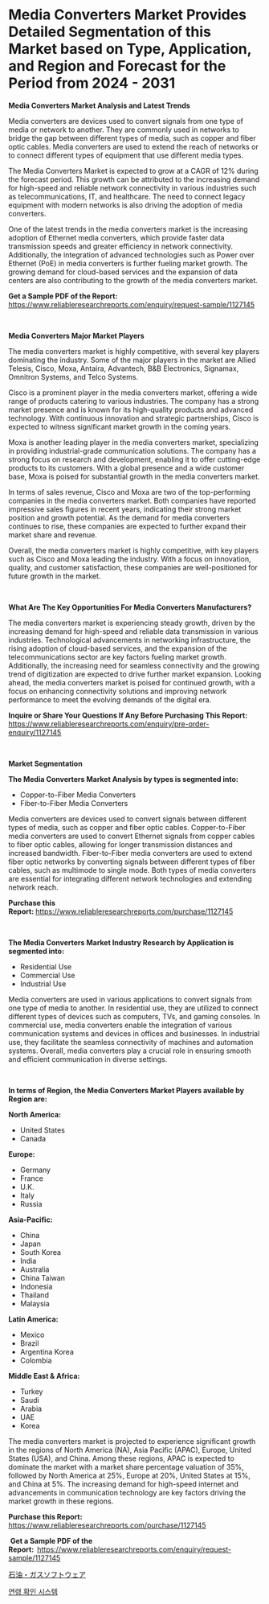 <p><h1>Media Converters Market Provides Detailed Segmentation of this Market based on Type, Application, and Region and Forecast for the Period from 2024 - 2031</h1></p><p><strong>Media Converters Market Analysis and Latest Trends</strong></p>
<p><p>Media converters are devices used to convert signals from one type of media or network to another. They are commonly used in networks to bridge the gap between different types of media, such as copper and fiber optic cables. Media converters are used to extend the reach of networks or to connect different types of equipment that use different media types.</p><p>The Media Converters Market is expected to grow at a CAGR of 12% during the forecast period. This growth can be attributed to the increasing demand for high-speed and reliable network connectivity in various industries such as telecommunications, IT, and healthcare. The need to connect legacy equipment with modern networks is also driving the adoption of media converters.</p><p>One of the latest trends in the media converters market is the increasing adoption of Ethernet media converters, which provide faster data transmission speeds and greater efficiency in network connectivity. Additionally, the integration of advanced technologies such as Power over Ethernet (PoE) in media converters is further fueling market growth. The growing demand for cloud-based services and the expansion of data centers are also contributing to the growth of the media converters market.</p></p>
<p><strong>Get a Sample PDF of the Report:&nbsp;</strong> <a href="https://www.reliableresearchreports.com/enquiry/request-sample/1127145">https://www.reliableresearchreports.com/enquiry/request-sample/1127145</a></p>
<p>&nbsp;</p>
<p><strong>Media Converters Major Market Players</strong></p>
<p><p>The media converters market is highly competitive, with several key players dominating the industry. Some of the major players in the market are Allied Telesis, Cisco, Moxa, Antaira, Advantech, B&B Electronics, Signamax, Omnitron Systems, and Telco Systems.</p><p>Cisco is a prominent player in the media converters market, offering a wide range of products catering to various industries. The company has a strong market presence and is known for its high-quality products and advanced technology. With continuous innovation and strategic partnerships, Cisco is expected to witness significant market growth in the coming years.</p><p>Moxa is another leading player in the media converters market, specializing in providing industrial-grade communication solutions. The company has a strong focus on research and development, enabling it to offer cutting-edge products to its customers. With a global presence and a wide customer base, Moxa is poised for substantial growth in the media converters market.</p><p>In terms of sales revenue, Cisco and Moxa are two of the top-performing companies in the media converters market. Both companies have reported impressive sales figures in recent years, indicating their strong market position and growth potential. As the demand for media converters continues to rise, these companies are expected to further expand their market share and revenue.</p><p>Overall, the media converters market is highly competitive, with key players such as Cisco and Moxa leading the industry. With a focus on innovation, quality, and customer satisfaction, these companies are well-positioned for future growth in the market.</p></p>
<p>&nbsp;</p>
<p><strong>What Are The Key Opportunities For Media Converters Manufacturers?</strong></p>
<p><p>The media converters market is experiencing steady growth, driven by the increasing demand for high-speed and reliable data transmission in various industries. Technological advancements in networking infrastructure, the rising adoption of cloud-based services, and the expansion of the telecommunications sector are key factors fueling market growth. Additionally, the increasing need for seamless connectivity and the growing trend of digitization are expected to drive further market expansion. Looking ahead, the media converters market is poised for continued growth, with a focus on enhancing connectivity solutions and improving network performance to meet the evolving demands of the digital era.</p></p>
<p><strong>Inquire or Share Your Questions If Any Before Purchasing This Report:</strong> <a href="https://www.reliableresearchreports.com/enquiry/pre-order-enquiry/1127145">https://www.reliableresearchreports.com/enquiry/pre-order-enquiry/1127145</a></p>
<p>&nbsp;</p>
<p><strong>Market Segmentation</strong></p>
<p><strong>The Media Converters Market Analysis by types is segmented into:</strong></p>
<p><ul><li>Copper-to-Fiber Media Converters</li><li>Fiber-to-Fiber Media Converters</li></ul></p>
<p><p>Media converters are devices used to convert signals between different types of media, such as copper and fiber optic cables. Copper-to-Fiber media converters are used to convert Ethernet signals from copper cables to fiber optic cables, allowing for longer transmission distances and increased bandwidth. Fiber-to-Fiber media converters are used to extend fiber optic networks by converting signals between different types of fiber cables, such as multimode to single mode. Both types of media converters are essential for integrating different network technologies and extending network reach.</p></p>
<p><strong>Purchase this Report:&nbsp;</strong><a href="https://www.reliableresearchreports.com/purchase/1127145">https://www.reliableresearchreports.com/purchase/1127145</a></p>
<p>&nbsp;</p>
<p><strong>The Media Converters Market Industry Research by Application is segmented into:</strong></p>
<p><ul><li>Residential Use</li><li>Commercial Use</li><li>Industrial Use</li></ul></p>
<p><p>Media converters are used in various applications to convert signals from one type of media to another. In residential use, they are utilized to connect different types of devices such as computers, TVs, and gaming consoles. In commercial use, media converters enable the integration of various communication systems and devices in offices and businesses. In industrial use, they facilitate the seamless connectivity of machines and automation systems. Overall, media converters play a crucial role in ensuring smooth and efficient communication in diverse settings.</p></p>
<p>&nbsp;</p>
<p><strong>In terms of Region, the Media Converters Market Players available by Region are:</strong></p>
<p>
    <p> <strong> North America: </strong>
        <ul>
            <li>United States</li>
            <li>Canada</li>
        </ul>
        </p> 
    <p> <strong> Europe: </strong>
        <ul>
            <li>Germany</li>
            <li>France</li>
            <li>U.K.</li>
            <li>Italy</li>
            <li>Russia</li>
        </ul>
        </p> 
    <p> <strong> Asia-Pacific: </strong>
        <ul>
            <li>China</li>
            <li>Japan</li>
            <li>South Korea</li>
            <li>India</li>
            <li>Australia</li>
            <li>China Taiwan</li>
            <li>Indonesia</li>
            <li>Thailand</li>
            <li>Malaysia</li>
        </ul>
        </p> 
    <p> <strong> Latin America: </strong>
        <ul>
            <li>Mexico</li>
            <li>Brazil</li>
            <li>Argentina Korea</li>
            <li>Colombia</li>
        </ul>
        </p> 
    <p> <strong> Middle East & Africa: </strong>
        <ul>
            <li>Turkey</li>
            <li>Saudi</li>
            <li>Arabia</li>
            <li>UAE</li>
            <li>Korea</li>
        </ul>
    </p>
    </p>
<p><p>The media converters market is projected to experience significant growth in the regions of North America (NA), Asia Pacific (APAC), Europe, United States (USA), and China. Among these regions, APAC is expected to dominate the market with a market share percentage valuation of 35%, followed by North America at 25%, Europe at 20%, United States at 15%, and China at 5%. The increasing demand for high-speed internet and advancements in communication technology are key factors driving the market growth in these regions.</p></p>
<p><strong>Purchase this Report: </strong><a href="https://www.reliableresearchreports.com/purchase/1127145">https://www.reliableresearchreports.com/purchase/1127145</a></p>
<p>&nbsp;<strong>Get a Sample PDF of the Report:&nbsp;&nbsp;</strong><a href="https://www.reliableresearchreports.com/enquiry/request-sample/1127145">https://www.reliableresearchreports.com/enquiry/request-sample/1127145</a></p>
<p><strong></strong></p>
<p><p><a href="https://github.com/oqoeusbvpadwjs08/Market-Research-Report-List-1/blob/main/794998211336.md">石油・ガスソフトウェア</a></p><p><a href="https://github.com/sougarounis/Market-Research-Report-List-3/blob/main/589298710295.md">연령 확인 시스템</a></p></p>